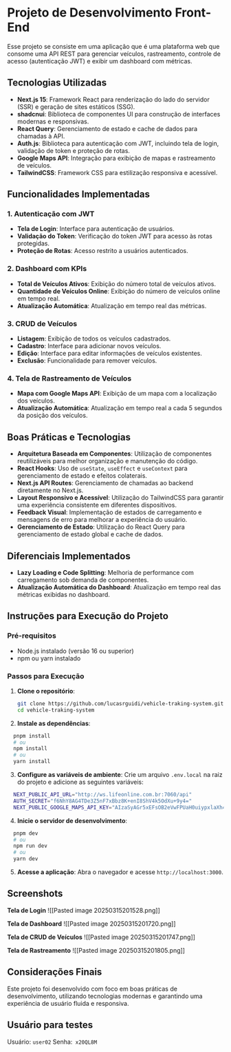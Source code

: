 # Projeto de Desenvolvimento Front-End

Esse projeto se consiste em uma aplicação que é uma plataforma web que consome uma API REST para gerenciar veículos, rastreamento, controle de acesso (autenticação JWT) e exibir um dashboard com métricas.

## Tecnologias Utilizadas

- **Next.js 15**: Framework React para renderização do lado do servidor (SSR) e geração de sites estáticos (SSG).
- **shadcnui**: Biblioteca de componentes UI para construção de interfaces modernas e responsivas.
- **React Query**: Gerenciamento de estado e cache de dados para chamadas à API.
- **Auth.js**: Biblioteca para autenticação com JWT, incluindo tela de login, validação de token e proteção de rotas.
- **Google Maps API**: Integração para exibição de mapas e rastreamento de veículos.
- **TailwindCSS**: Framework CSS para estilização responsiva e acessível.

## Funcionalidades Implementadas

### 1. Autenticação com JWT

- **Tela de Login**: Interface para autenticação de usuários.
- **Validação do Token**: Verificação do token JWT para acesso às rotas protegidas.
- **Proteção de Rotas**: Acesso restrito a usuários autenticados.

### 2. Dashboard com KPIs

- **Total de Veículos Ativos**: Exibição do número total de veículos ativos.
- **Quantidade de Veículos Online**: Exibição do número de veículos online em tempo real.
- **Atualização Automática**: Atualização em tempo real das métricas.

### 3. CRUD de Veículos

- **Listagem**: Exibição de todos os veículos cadastrados.
- **Cadastro**: Interface para adicionar novos veículos.
- **Edição**: Interface para editar informações de veículos existentes.
- **Exclusão**: Funcionalidade para remover veículos.

### 4. Tela de Rastreamento de Veículos

- **Mapa com Google Maps API**: Exibição de um mapa com a localização dos veículos.
- **Atualização Automática**: Atualização em tempo real a cada 5 segundos da posição dos veículos.

## Boas Práticas e Tecnologias

- **Arquitetura Baseada em Componentes**: Utilização de componentes reutilizáveis para melhor organização e manutenção do código.
- **React Hooks**: Uso de `useState`, `useEffect` e `useContext` para gerenciamento de estado e efeitos colaterais.
- **Next.js API Routes**: Gerenciamento de chamadas ao backend diretamente no Next.js.
- **Layout Responsivo e Acessível**: Utilização do TailwindCSS para garantir uma experiência consistente em diferentes dispositivos.
- **Feedback Visual**: Implementação de estados de carregamento e mensagens de erro para melhorar a experiência do usuário.
- **Gerenciamento de Estado**: Utilização do React Query para gerenciamento de estado global e cache de dados.

## Diferenciais Implementados

- **Lazy Loading e Code Splitting**: Melhoria de performance com carregamento sob demanda de componentes.
- **Atualização Automática do Dashboard**: Atualização em tempo real das métricas exibidas no dashboard.

## Instruções para Execução do Projeto

### Pré-requisitos

- Node.js instalado (versão 16 ou superior)
- npm ou yarn instalado

### Passos para Execução

1. **Clone o repositório**:

   ```bash
   git clone https://github.com/lucasrguidi/vehicle-traking-system.git
   cd vehicle-traking-system
   ```

2. **Instale as dependências**:

```bash
  pnpm install
  # ou
  npm install
  # ou
  yarn install
```

3. **Configure as variáveis de ambiente**:
   Crie um arquivo `.env.local` na raiz do projeto e adicione as seguintes variáveis:

```bash
  NEXT_PUBLIC_API_URL="http://ws.lifeonline.com.br:7060/api"
  AUTH_SECRET="f6NhY8AG4TDe3Z5nF7xBbz8K+enI8ShV4k5OdXu+9y4="
  NEXT_PUBLIC_GOOGLE_MAPS_API_KEY="AIzaSyAGr5xEFsOB2eVwFPUaH0uiypxlaXh4JC8"
```

4. **Inicie o servidor de desenvolvimento**:

```bash
  pnpm dev
  # ou
  npm run dev
  # ou
  yarn dev
```

5. **Acesse a aplicação**:
   Abra o navegador e acesse `http://localhost:3000`.

## Screenshots

**Tela de Login**
![[Pasted image 20250315201528.png]]

**Tela de Dashboard**
![[Pasted image 20250315201720.png]]

**Tela de CRUD de Veículos**
![[Pasted image 20250315201747.png]]

**Tela de Rastreamento**
![[Pasted image 20250315201805.png]]

## Considerações Finais

Este projeto foi desenvolvido com foco em boas práticas de desenvolvimento, utilizando tecnologias modernas e garantindo uma experiência de usuário fluida e responsiva.

## Usuário para testes

Usuário: `user02`
Senha:` x20QL8M`
